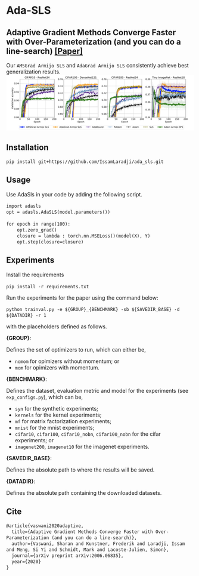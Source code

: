 # Ada-SLS
## Adaptive Gradient Methods Converge Faster with Over-Parameterization (and you can do a line-search) [[Paper]](https://arxiv.org/abs/2006.06835)

Our `AMSGrad Armijo SLS` and `AdaGrad Armijo SLS`  consistently achieve best generalization results.
![](results/results_sls.png)

## Installation
```
pip install git+https://github.com/IssamLaradji/ada_sls.git
```


## Usage

Use AdaSls in your code by adding the following script.

```
import adasls
opt = adasls.AdaSLS(model.parameters())

for epoch in range(100):
    opt.zero_grad()
    closure = lambda : torch.nn.MSELoss()(model(X), Y)
    opt.step(closure=closure)
```

## Experiments

Install the requirements

`pip install -r requirements.txt` 

Run the experiments for the paper using the command below:

```
python trainval.py -e ${GROUP}_{BENCHMARK} -sb ${SAVEDIR_BASE} -d ${DATADIR} -r 1
```

with the placeholders defined as follows.

**{GROUP}**: 

Defines the set of optimizers to run, which can either be,

- `nomom` for opimizers without momentum; or
- `mom` for opimizers with momentum.

**{BENCHMARK}**: 

Defines the dataset, evaluation metric and model for the experiments (see `exp_configs.py`), which can be,

- `syn` for the synthetic experiments;
- `kernels` for the kernel experiments;
- `mf` for matrix factorization experiments;
- `mnist` for the mnist experiments;
- `cifar10`, `cifar100`, `cifar10_nobn`, `cifar100_nobn` for the cifar experiments; or
- `imagenet200`, `imagenet10` for the imagenet experiments.

**{SAVEDIR_BASE}**: 

Defines the absolute path to where the results will be saved.

**{DATADIR}**: 

Defines the absolute path containing the downloaded datasets.


## Cite
```
@article{vaswani2020adaptive,
  title={Adaptive Gradient Methods Converge Faster with Over-Parameterization (and you can do a line-search)},
  author={Vaswani, Sharan and Kunstner, Frederik and Laradji, Issam and Meng, Si Yi and Schmidt, Mark and Lacoste-Julien, Simon},
  journal={arXiv preprint arXiv:2006.06835},
  year={2020}
}
```
